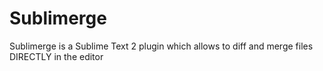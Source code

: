 Sublimerge
==========

Sublimerge is a Sublime Text 2 plugin which allows to diff and merge files DIRECTLY in the editor